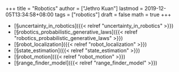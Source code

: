 +++
title = "Robotics"
author = ["Jethro Kuan"]
lastmod = 2019-12-05T13:34:58+08:00
tags = ["robotics"]
draft = false
math = true
+++

-   [§uncertainty\_in\_robotics]({{< relref "uncertainty_in_robotics" >}})
-   [§robotics\_probabilistic\_generative\_laws]({{< relref "robotics_probabilistic_generative_laws" >}})
-   [§robot\_localization]({{< relref "robot_localization" >}})
-   [§state\_estimation]({{< relref "state_estimation" >}})
-   [§robot\_motion]({{< relref "robot_motion" >}})
-   [§range\_finder\_model]({{< relref "range_finder_model" >}})
